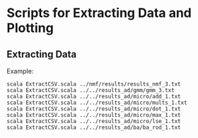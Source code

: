 Scripts for Extracting Data and Plotting 
===

Extracting Data
---
Example:
```
scala ExtractCSV.scala ../nmf/results/results_nmf_3.txt 
scala ExtractCSV.scala ../../results_ad/gmm/gmm_3.txt
scala ExtractCSV.scala ../../results_ad/micro/add_1.txt 
scala ExtractCSV.scala ../../results_ad/micro/mults_1.txt 
scala ExtractCSV.scala ../../results_ad/micro/dot_1.txt 
scala ExtractCSV.scala ../../results_ad/micro/max_1.txt 
scala ExtractCSV.scala ../../results_ad/micro/lse_1.txt 
scala ExtractCSV.scala ../../results_ad/ba/ba_rod_1.txt 
```